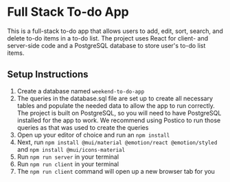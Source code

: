 # Full Stack To-do App

This is a full-stack to-do app that allows users to add, edit, sort, search, and delete to-do items in a to-do list. The project uses React for client- and server-side code and a PostgreSQL database to store user's to-do list items.

## Setup Instructions

1. Create a database named ```weekend-to-do-app```
2. The queries in the database.sql file are set up to create all necessary tables and populate the needed data to allow the app to run correctly. The project is built on PostgreSQL, so you will need to have PostgreSQL installed for the app to work. We recommend using Postico to run those queries as that was used to create the queries
3. Open up your editor of choice and run an ```npm install```
4. Next, run ```npm install @mui/material @emotion/react @emotion/styled``` and ```npm install @mui/icons-material```
5. Run ```npm run server``` in your terminal
6. Run ```npm run client``` in your terminal
7. The ```npm run client``` command will open up a new browser tab for you
